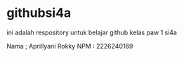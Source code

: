 # githubsi4a
ini adalah respository untuk belajar github kelas paw 1 si4a

Nama ; Aprillyani Rokky
NPM : 2226240169
